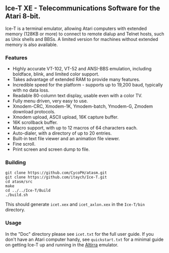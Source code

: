 ## Ice-T XE - Telecommunications Software for the Atari 8-bit.
Ice-T is a terminal emulator, allowing Atari computers with extended memory (128KB or more) to connect to remote dialup and Telnet hosts, such as Unix shells and BBSs. A limited version for machines without extended memory is also available.
### Features
* Highly accurate VT-102, VT-52 and ANSI-BBS emulation, including boldface, blink, and limited color support.
* Takes advantage of extended RAM to provide many features.
* Incredible speed for the platform - supports up to 19,200 baud, typically with no data loss.
* Readable 80-column text display, usable even with a color TV.
* Fully menu driven, very easy to use.
* Xmodem-CRC, Xmodem-1K, Ymodem-batch, Ymodem-G, Zmodem download protocols.
* Xmodem upload, ASCII upload, 16K capture buffer.
* 16K scrollback buffer.
* Macro support, with up to 12 macros of 64 characters each.
* Auto-dialer, with a directory of up to 20 entries.
* Built-in text file viewer and an animation file viewer.
* Fine scroll.
* Print screen and screen dump to file.

### Building
    git clone https://github.com/CycoPH/atasm.git
    git clone https://github.com/itaych/Ice-T.git
    cd atasm/src
    make
    cd ../../Ice-T/Build
    ./build.sh
This should generate `icet.xex` and `icet_axlon.xex` in the `Ice-T/bin` directory.

### Usage
In the "Doc" directory please see `icet.txt` for the full user guide. If you don't have an Atari computer handy, see `quickstart.txt` for a minimal guide on getting Ice-T up and running in the [Altirra](https://www.virtualdub.org/altirra.html) emulator.

